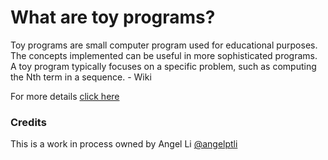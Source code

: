 # What are toy programs?

Toy programs are small computer program used for educational purposes. The
concepts implemented can be useful in more sophisticated programs. A toy
program typically focuses on a specific problem, such as computing the Nth
term in a sequence. - Wiki

For more details [click here](https://en.wikipedia.org/wiki/Toy_program)


### Credits
This is a work in process owned by Angel Li [@angelptli](https://github.com/angelptli)